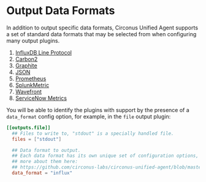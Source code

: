 # Output Data Formats

In addition to output specific data formats, Circonus Unified Agent supports a set of
standard data formats that may be selected from when configuring many output
plugins.

1. [InfluxDB Line Protocol](/plugins/serializers/influx)
1. [Carbon2](/plugins/serializers/carbon2)
1. [Graphite](/plugins/serializers/graphite)
1. [JSON](/plugins/serializers/json)
1. [Prometheus](/plugins/serializers/prometheus)
1. [SplunkMetric](/plugins/serializers/splunkmetric)
1. [Wavefront](/plugins/serializers/wavefront)
1. [ServiceNow Metrics](/plugins/serializers/nowmetric)

You will be able to identify the plugins with support by the presence of a
`data_format` config option, for example, in the `file` output plugin:

```toml
[[outputs.file]]
  ## Files to write to, "stdout" is a specially handled file.
  files = ["stdout"]

  ## Data format to output.
  ## Each data format has its own unique set of configuration options, read
  ## more about them here:
  ## https://github.com/circonus-labs/circonus-unified-agent/blob/master/docs/DATA_FORMATS_OUTPUT.md
  data_format = "influx"
```
